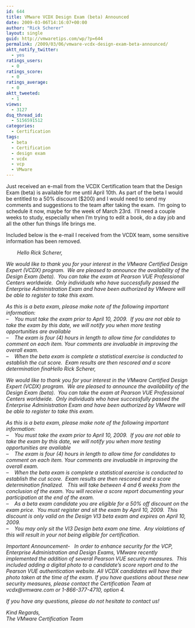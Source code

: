```yaml
---
id: 644
title: VMware VCDX Design Exam (beta) Announced
date: 2009-03-06T14:16:07+00:00
author: "Rick Scherer"
layout: single
guid: http://vmwaretips.com/wp/?p=644
permalink: /2009/03/06/vmware-vcdx-design-exam-beta-announced/
aktt_notify_twitter:
  - yes
ratings_users:
  - 0
ratings_score:
  - 0
ratings_average:
  - 0
aktt_tweeted:
  - 1
views:
  - 3127
dsq_thread_id:
  - 5156591512
categories:
  - Certification
tags:
  - beta
  - Certification
  - design exam
  - vcdx
  - vcp
  - VMware
---
```

Just received an e-mail from the VCDX Certification team that the Design Exam (beta) is available for me until April 10th. As part of the beta I would be entitled to a 50% discount ($200) and I would need to send my comments and suggestions to the team after taking the exam.  I&#8217;m going to schedule it now, maybe for the week of March 23rd.  I&#8217;ll need a couple weeks to study, especially when I&#8217;m trying to edit a book, do a day job and all the other fun things life brings me.

<!--more-->

Included below is the e-mail I received from the VCDX team, some sensitive information has been removed.

<p style="padding-left: 30px;">
  <em>Hello Rick Scherer,</p> 
  
  <p>
    We would like to thank you for your interest in the VMware Certified Design Expert (VCDX) program.  We are pleased to announce the availability of the Design Exam (beta).  You can take the exam at Pearson VUE Professional Centers worldwide.  Only individuals who have successfully passed the Enterprise Administration Exam and have been authorized by VMware will be able to register to take this exam.
  </p>
  
  <p>
    As this is a beta exam, please make note of the following important information:<br /> &#8211;    You must take the exam prior to April 10, 2009.  If you are not able to take the exam by this date, we will notify you when more testing opportunities are available<br /> &#8211;    The exam is four (4) hours in length to allow time for candidates to comment on each item. Your comments are invaluable in improving the overall exam.<br /> &#8211;    When the beta exam is complete a statistical exercise is conducted to establish the cut score.  Exam results are then rescored and a score determination finaHello Rick Scherer,
  </p>
  
  <p>
    We would like to thank you for your interest in the VMware Certified Design Expert (VCDX) program.  We are pleased to announce the availability of the Design Exam (beta).  You can take the exam at Pearson VUE Professional Centers worldwide.  Only individuals who have successfully passed the Enterprise Administration Exam and have been authorized by VMware will be able to register to take this exam.
  </p>
  
  <p>
    As this is a beta exam, please make note of the following important information:<br /> &#8211;    You must take the exam prior to April 10, 2009.  If you are not able to take the exam by this date, we will notify you when more testing opportunities are available<br /> &#8211;    The exam is four (4) hours in length to allow time for candidates to comment on each item. Your comments are invaluable in improving the overall exam.<br /> &#8211;    When the beta exam is complete a statistical exercise is conducted to establish the cut score.  Exam results are then rescored and a score determination finalized.   This will take between 4 and 6 weeks from the conclusion of the exam. You will receive a score report documenting your participation at the end of the exam.<br /> &#8211;    As a beta exam candidate you are eligible for a 50% off discount on the exam price.  You must register and sit the exam by April 10, 2009.  This discount is only valid on the Design VI3 beta exam and expires on April 10, 2009.<br /> &#8211;    You may only sit the VI3 Design beta exam one time.  Any violations of this will result in your not being eligible for certification.
  </p>
  
  <p>
    Important Announcement-   In order to enhance security for the VCP, Enterprise Administration and Design Exams, VMware recently implemented the addition of several Pearson VUE security measures.  This included adding a digital photo to a candidate’s score report and to the Pearson VUE authentication website. All VCDX candidates will have their photo taken at the time of the exam. If you have questions about these new security measures, please contact the Certification Team at vcdx@vmware.com or 1-866-377-4710, option 4.
  </p>
  
  <p>
    If you have any questions, please do not hesitate to contact us!
  </p>
  
  <p>
    Kind Regards,<br /> The VMware Certification Team</em>
  </p>